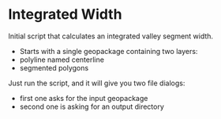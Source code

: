 # Integrated Width

Initial script that calculates an integrated valley segment width.
 - Starts with a single geopackage containing two layers:
 - polyline named centerline
 - segmented polygons

Just run the script, and it will give you two file dialogs:
 - first one asks for the input geopackage
 - second one is asking for an output directory

